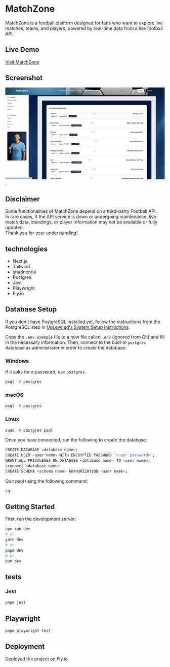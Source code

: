 # MatchZone

MatchZone is a football platform designed for fans who want to explore live matches, teams, and players, powered by real-time data from a live football API.

## Live Demo

[Visit MatchZone](https://nextjs-matchzone.fly.dev/)

## Screenshot

![MatchZone Live Matches](./public/matchzone-live-matches.png).

## Disclaimer

Some functionalities of MatchZone depend on a third-party Football API.  
In rare cases, if the API service is down or undergoing maintenance, live match data, standings, or player information may not be available or fully updated.  
Thank you for your understanding!

## technologies

- Next.js
- Tailwind
- shadncn/ui
- Postgres
- Jest
- Playwright
- Fly.io

## Database Setup

If you don't have PostgreSQL installed yet, follow the instructions from the PostgreSQL step in [UpLeveled's System Setup Instructions](https://github.com/upleveled/system-setup/blob/master/readme.md).

Copy the `.env.example` file to a new file called `.env` (ignored from Git) and fill in the necessary information.
Then, connect to the built-in `postgres` database as administrator in order to create the database:

### Windows

If it asks for a password, use `postgres`.

```bash
psql -U postgres
```

### macOS

```bash
psql -U postgres
```

### Linux

```bash
sudo -U postgres psql
```

Once you have connected, run the following to create the database:

```bash
CREATE DATABASE <database name>;
CREATE USER <user name> WITH ENCRYPTED PASSWORD '<user password>';
GRANT ALL PRIVILEGES ON DATABASE <database name> TO <user name>;
\connect <database name>
CREATE SCHEMA <schema name> AUTHORIZATION <user name>;
```

Quit psql using the following command:

```bash
\q
```

## Getting Started

First, run the development server:

```bash
npm run dev
# or
yarn dev
# or
pnpm dev
# or
bun dev
```

## tests

### Jest

```bash
pnpm jest
```

## Playwright

```bash
pnpm playwright test
```

## Deployment

Deployed the project on Fly.io
